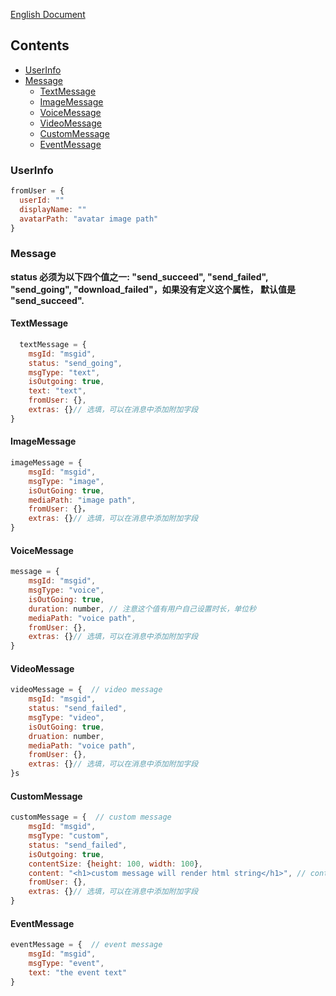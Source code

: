 [English Document](./Models.md)

## Contents

- [UserInfo](#userinfo)
- [Message](#message)
  - [TextMessage](#textmessage)
  - [ImageMessage](#imagemessage)
  - [VoiceMessage](#voiceMessage)
  - [VideoMessage](#videomessage)
  - [CustomMessage](#customessage)
  - [EventMessage](#eventmessage)

### UserInfo

```javascript
fromUser = {
  userId: ""
  displayName: ""
  avatarPath: "avatar image path"
}
```



### Message

**status 必须为以下四个值之一: "send_succeed", "send_failed", "send_going", "download_failed"，如果没有定义这个属性， 默认值是 "send_succeed".**

#### TextMessage

```javascript
  textMessage = {
    msgId: "msgid",
    status: "send_going",
    msgType: "text",
    isOutgoing: true,
    text: "text",
    fromUser: {},
    extras: {}// 选填，可以在消息中添加附加字段
}
```

#### ImageMessage

```javascript
imageMessage = {
    msgId: "msgid",
    msgType: "image",
    isOutGoing: true,
    mediaPath: "image path",
    fromUser: {}，
    extras: {}// 选填，可以在消息中添加附加字段
}
```

####  VoiceMessage

```javascript
message = {
    msgId: "msgid",
    msgType: "voice",
    isOutGoing: true,
    duration: number, // 注意这个值有用户自己设置时长，单位秒
    mediaPath: "voice path",
    fromUser: {},
    extras: {}// 选填，可以在消息中添加附加字段
}
```

#### VideoMessage

```javascript
videoMessage = {  // video message
    msgId: "msgid",
    status: "send_failed",
    msgType: "video",
    isOutGoing: true,
    druation: number,
    mediaPath: "voice path",
    fromUser: {},
    extras: {}// 选填，可以在消息中添加附加字段
}s
```

####  CustomMessage

```javascript
customMessage = {  // custom message
    msgId: "msgid",
    msgType: "custom",
    status: "send_failed",
    isOutgoing: true,
    contentSize: {height: 100, width: 100},
    content: "<h1>custom message will render html string</h1>", // content 为 html 字符串，应尽量避免 <script> 标签
    fromUser: {}, 
    extras: {}// 选填，可以在消息中添加附加字段
}
```

#### EventMessage

```javascript
eventMessage = {  // event message
    msgId: "msgid",
    msgType: "event",
    text: "the event text"
}
```



